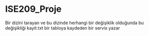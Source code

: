 # ISE209_Proje
Bir dizini tarayan ve bu dizinde herhangi bir değişiklik olduğunda bu değişikliği kayit.txt  bir tabloya kaydeden bir servis yazar

